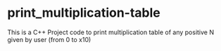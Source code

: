 # print_multiplication-table
This is a C++ Project code to print multiplication table of any positive N given by user (from 0 to x10)
